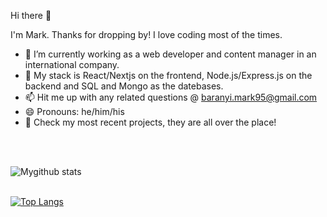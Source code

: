 Hi there 👋

I'm Mark. Thanks for dropping by! I love coding most of the times.

- 🔭 I’m currently working as a web developer and content manager in an international company.
- 🌱 My stack is React/Nextjs on the frontend, Node.js/Express.js on the backend and SQL and Mongo as the datebases.
- 📫 Hit me up with any related questions @ baranyi.mark95@gmail.com
- 😄 Pronouns: he/him/his
- 🥇 Check my most recent projects, they are all over the place!

<br></br>

![Mygithub stats](https://github-readme-stats.vercel.app/api?username=GoOsTT&hide=contribs,prs&theme=dark)<br></br>


[![Top Langs](https://github-readme-stats.vercel.app/api/top-langs/?username=GoOsTT)](https://github.com/anuraghazra/github-readme-stats)
